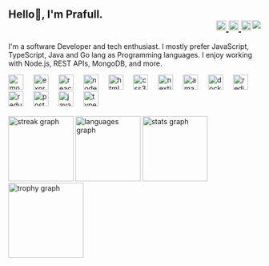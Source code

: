 <br clear="both">

<h2 align="left">Hello👋, I'm Prafull.
  <div align="right">
  <a href="https://www.linkedin.com/in/prafulla975/" target="_blank">
    <img src="https://raw.githubusercontent.com/maurodesouza/profile-readme-generator/master/src/assets/icons/social/linkedin/default.svg" width="20" height="20" alt="linkedin logo"  />
  </a>
  <a href="https://x.com/code_blooded975" target="_blank">
    <img src="https://raw.githubusercontent.com/maurodesouza/profile-readme-generator/master/src/assets/icons/social/twitter/default.svg" width="20" height="20" alt="twitter logo"  />
  </a>
  <a href="prafullsingh975@gmail.com" target="_blank">
    <img src="https://raw.githubusercontent.com/maurodesouza/profile-readme-generator/master/src/assets/icons/social/gmail/default.svg" width="20" height="20" alt="gmail logo"  />
  </a>
  <img align="right" src="https://visitor-badge.laobi.icu/badge?page_id=prafullsingh975.prafullsingh975&"  />
</div></h2>
<p align="left">I'm a software Developer and tech enthusiast. I mostly prefer JavaScript, TypeScript, Java and Go lang as Programming languages. I enjoy working with Node.js, REST APIs, MongoDB, and more.</p>

<div align="left">
  <img src="https://cdn.jsdelivr.net/gh/devicons/devicon/icons/mongodb/mongodb-original.svg" height="30" alt="mongodb logo"  />
  <img width="12" />
  <img src="https://skillicons.dev/icons?i=express" height="30" alt="express logo"  />
  <img width="12" />
  <img src="https://cdn.jsdelivr.net/gh/devicons/devicon/icons/react/react-original.svg" height="30" alt="react logo"  />
  <img width="12" />
  <img src="https://cdn.jsdelivr.net/gh/devicons/devicon/icons/nodejs/nodejs-original.svg" height="30" alt="nodejs logo"  />
  <img width="12" />
  <img src="https://cdn.jsdelivr.net/gh/devicons/devicon/icons/html5/html5-original.svg" height="30" alt="html5 logo"  />
  <img width="12" />
  <img src="https://cdn.jsdelivr.net/gh/devicons/devicon/icons/css3/css3-original.svg" height="30" alt="css3 logo"  />
  <img width="12" />
  <img src="https://cdn.jsdelivr.net/gh/devicons/devicon/icons/nextjs/nextjs-original.svg" height="30" alt="nextjs logo"  />
  <img width="12" />
  <img src="https://cdn.jsdelivr.net/gh/devicons/devicon/icons/amazonwebservices/amazonwebservices-line-wordmark.svg" height="30" alt="amazonwebservices logo"  />
  <img width="12" />
  <img src="https://cdn.jsdelivr.net/gh/devicons/devicon/icons/docker/docker-original.svg" height="30" alt="docker logo"  />
  <img width="12" />
  <img src="https://cdn.jsdelivr.net/gh/devicons/devicon/icons/redis/redis-original.svg" height="30" alt="redis logo"  />
  <img width="12" />
  <img src="https://cdn.jsdelivr.net/gh/devicons/devicon/icons/redux/redux-original.svg" height="30" alt="redux logo"  />
  <img width="12" />
  <img src="https://cdn.jsdelivr.net/gh/devicons/devicon/icons/postgresql/postgresql-original.svg" height="30" alt="postgresql logo"  />
  <img width="12" />
  <img src="https://cdn.jsdelivr.net/gh/devicons/devicon/icons/javascript/javascript-original.svg" height="30" alt="javascript logo"  />
  <img width="12" />
  <img src="https://cdn.jsdelivr.net/gh/devicons/devicon/icons/typescript/typescript-original.svg" height="30" alt="typescript logo"  />
</div>

<br clear="both">

<div align="left">
  <img src="https://streak-stats.demolab.com?user=prafullsingh975&locale=en&mode=daily&theme=dracula&hide_border=false&border_radius=5&order=3" height="130" alt="streak graph"  />
  <img src="https://github-readme-stats.vercel.app/api/top-langs?username=prafullsingh975&locale=en&hide_title=false&layout=compact&card_width=320&langs_count=8&theme=dracula&hide_border=false&order=2" height="130" alt="languages graph"  />
  <img src="https://github-readme-stats.vercel.app/api?username=prafullsingh975&hide_title=false&hide_rank=false&show_icons=true&include_all_commits=true&count_private=true&disable_animations=false&theme=dracula&locale=en&hide_border=false&order=1" height="130" alt="stats graph"  />
  <img src="https://github-profile-trophy.vercel.app?username=prafullsingh975&theme=gitdimmed&column=-1&row=1&margin-w=8&margin-h=8&no-bg=true&no-frame=false&order=4" height="150" alt="trophy graph"  />
<!--   <img src="https://github-readme-activity-graph.vercel.app/graph?username=prafullsingh975&radius=16&theme=react&area=true&order=5" height="250" alt="activity-graph graph"  /> -->
</div>

<!--
**Prafullsingh975/Prafullsingh975** is a ✨ _special_ ✨ repository because its `README.md` (this file) appears on your GitHub profile.

Here are some ideas to get you started:

- 🔭 I’m currently working on ...
- 🌱 I’m currently learning ...
- 👯 I’m looking to collaborate on ...
- 🤔 I’m looking for help with ...
- 💬 Ask me about ...
- 📫 How to reach me: ...
- 😄 Pronouns: ...
- ⚡ Fun fact: ...
-->
